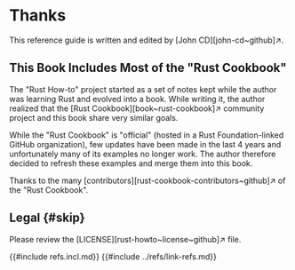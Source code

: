 # Thanks

This reference guide is written and edited by [John CD][john-cd~github]↗.

## This Book Includes Most of the "Rust Cookbook"

The "Rust How-to" project started as a set of notes kept while the author was learning Rust and evolved into a book. While writing it, the author realized that the [Rust Cookbook][book~rust-cookbook]↗ community project and this book share very similar goals.

While the "Rust Cookbook" is "official" (hosted in a Rust Foundation-linked GitHub organization), few updates have been made in the last 4 years and unfortunately many of its examples no longer work. The author therefore decided to refresh these examples and merge them into this book.

Thanks to the many [contributors][rust-cookbook-contributors~github]↗ of the "Rust Cookbook".

## Legal {#skip}

Please review the [LICENSE][rust-howto~license~github]↗ file.

{{#include refs.incl.md}}
{{#include ../refs/link-refs.md}}

<div class="hidden">
</div>
